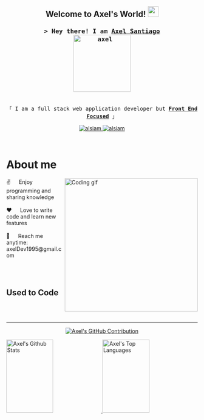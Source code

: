 <h2 align="center">
  Welcome to Axel's World!
  <img src="https://media.giphy.com/media/hvRJCLFzcasrR4ia7z/giphy.gif" width="28">
</h2>

<!-- Intro  -->
<h3 align="center">
  <samp>&gt; Hey there! I am
    <b><a target="_blank" href="https://axelDev.com">Axel Santiago</a></b>
    <br>
    <img src="https://www.axeldev.com/static/media/me1.53b796a453bc9a64bdcf.png?style=for-the-badge&logo=medium&logoColor=white" width="150px" alt="axel" />
  </samp>
</h3>

<p align="center"> 
  <samp>
    <br>
    「 I am a full stack web application developer but <b><a target="_blank" href="https://axelDev.com">Front End Focused</a></b> 」
    <br>
  </samp>
</p>

<p align="center">
  <a href="https://AxelDev.com" target="blank">
    <img src="https://img.shields.io/badge/Website-DC143C?style=for-the-badge&logo=medium&logoColor=white" alt="alsiam" />
  </a>
  <a href="https://linkedin.com/in/axelthedev" target="_blank">
    <img src="https://img.shields.io/badge/LinkedIn-0077B5?style=for-the-badge&logo=linkedin&logoColor=white" alt="alsiam"/>
  </a>
</p>

<br />

<!-- About Section -->
# About me

<p>
  <img align="right" width="350" src="https://example.com/path/to/programmer.gif" alt="Coding gif" />
  ✌️ &emsp; Enjoy programming and sharing knowledge <br/><br/>
  ❤️ &emsp; Love to write code and learn new features<br/><br/>
  📧 &emsp; Reach me anytime: axelDev1995@gmail.com<br/><br/>
</p>

<br/>

## Used to Code

<!-- Add your tech stack badges here -->

<br/>
<br/>

<hr/>

<!-- GitHub Contribution and Stats -->
<p align="center">
  <a href="https://github.com/Axel-Makes-It">
    <img src="https://github-profile-summary-cards.vercel.app/api/cards/profile-details?username=Axel-Makes-It&theme=radical" alt="Axel's GitHub Contribution"/>
  </a>
</p>

<a href="https://github.com/Axel-Makes-It">
  <img alt="Axel's Github Stats" src="https://denvercoder1-github-readme-stats.vercel.app/api?username=Axel-Makes-It&show_icons=true&count_private=true&theme=react&border_color=7F3FBF&bg_color=0D1117&title_color=F85D7F&icon_color=F8D866" height="192px" width="49.5%" />
</a>

<a href="https://github.com/Axel-Makes-It">
  <img alt="Axel's Top Languages" src="https://denvercoder1-github-readme-stats.vercel.app/api/top-langs/?username=Axel-Makes-It&langs_count=8&layout=compact&theme=react&border_color=7F3FBF&bg_color=0D1117&title_color=F85D7F&icon_color=F8D866" height="192px" width="49.5%" />
</a>

<br/>


